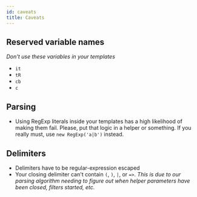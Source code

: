 ```yaml
---
id: caveats
title: Caveats
---
```


## Reserved variable names

_Don't use these variables in your templates_

- `it`
- `tR`
- `cb`
- `c`

## Parsing

- Using RegExp literals inside your templates has a high likelihood of making them fail. Please, put that logic in a helper or something. If you really must, use `new RegExp('a|b')` instead.

## Delimiters

- Delimiters have to be regular-expression escaped
- Your closing delimiter can't contain `(`, `)`, `|`, or `=>`. _This is due to our parsing algorithm needing to figure out when helper parameters have been closed, filters started, etc._
